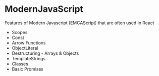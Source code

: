 # ModernJavaScript

Features of Modern Javascript (EMCAScript) that are often used in React
- Scopes
- Const
- Arrow Functions
- ObjectLiteral
- Destructuring - Arrays & Objects
- TemplateStrings
- Classes
- Basic Promises
